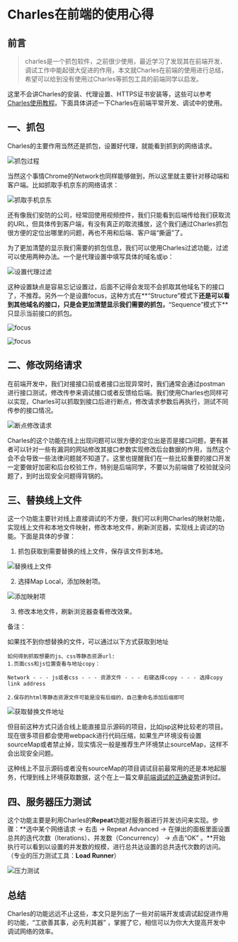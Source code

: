 # Charles在前端的使用心得

## 前言

> charles是一个抓包软件，之前很少使用，最近学习了发现其在前端开发、调试工作中能起很大促进的作用，本文就Charles在前端的使用进行总结，希望可以给到没有使用过Charles等抓包工具的前端同学以启发。

这里不会讲Charles的安装、代理设置、HTTPS证书安装等，这些可以参考[Charles使用教程](https://www.axihe.com/tools/charles/charles/tutorial.html)。下面具体讲述一下Charles在前端平常开发、调试中的使用。

## 一、抓包

Charles的主要作用当然还是抓包，设置好代理，就能看到抓到的网络请求。

![抓包过程](https://tva1.sinaimg.cn/large/00831rSTly1gcmporkju6g30zf0jy4qp.gif)

当然这个事情Chrome的Network也同样能够做到，所以这里就主要针对移动端和客户端。比如抓取手机京东的网络请求：

![抓取手机京东](https://tva1.sinaimg.cn/large/00831rSTly1gcmpzma1i9j30ow0j0wpi.jpg)

还有像我们安防的公司，经常回使用视频控件，我们只能看到后端传给我们获取流的URL，但具体传到客户端，有没有真正的取流播放，这个我们通过Charles抓包很方便的定位出哪里的问题，再也不用和后端、客户端“撕逼”了。

为了更加清楚的显示我们需要的抓包信息，我们可以使用Charles过滤功能，过滤可以使用两种办法。一个是代理设置中填写具体的域名或ip：

![设置代理过滤](https://tva1.sinaimg.cn/large/00831rSTly1gcmqdlbltej31370phwnh.jpg)

这种设置缺点是容易忘记设置过，后面不记得会发现不会抓取其他域名下的接口了，不推荐。另外一个是设置focus，这种方式在**“Structure”模式下**还是可以看到其他域名的接口，只是会更加清楚显示我们需要的抓包，**“Sequence”模式下**只显示当前接口的抓包。

![focus](https://tva1.sinaimg.cn/large/00831rSTly1gcmqipnz1jj310m0mwn6z.jpg)

![focus](https://tva1.sinaimg.cn/large/00831rSTly1gcmqjftehij31080msapm.jpg)

## 二、修改网络请求

在前端开发中，我们对接接口前或者接口出现异常时，我们通常会通过postman进行接口测试，修改传参来调试接口或者反馈给后端。我们使用Charles也同样可以实现，Charles可以抓取到接口后进行断点，修改请求参数后再执行，测试不同传参的接口情况。

![断点修改请求](https://tva1.sinaimg.cn/large/00831rSTly1gcmr0r4zl0g30z50jynpd.gif)

Charles的这个功能在线上出现问题可以很方便的定位出是否是接口问题，更有甚者可以针对一些有漏洞的网站修改其接口参数实现修改后台数据的作用，当然这个会不会导致一些法律问题就不知道了。这里也提醒我们在一些比较重要的接口开发一定要做好加密和后台校验工作，特别是后端同学，不要以为前端做了校验就没问题了，到时出现安全问题得背锅的。

## 三、替换线上文件

这一个功能主要针对线上直接调试的不方便，我们可以利用Charles的映射功能，实现线上文件和本地文件映射，修改本地文件，刷新浏览器，实现线上调试的功能。下面是具体的步骤：

1. 抓包获取到需要替换的线上文件，保存该文件到本地。

![替换线上文件](https://tva1.sinaimg.cn/large/00831rSTly1gcmrd375quj317v0dfn73.jpg)

2. 选择Map Local，添加映射项。

![添加映射项](https://tva1.sinaimg.cn/large/00831rSTly1gcmrh0dsepj31lg0rs7u1.jpg)

3. 修改本地文件，刷新浏览器查看修改效果。

备注：

如果找不到你想替换的文件，可以通过以下方式获取到地址

```
如何得到抓取想要的js、css等静态资源url:
1.页面css和js位置查看与地址copy：

Network - - - js或者css - - - 资源文件 - - - 右键选择copy - - - 选择copy link address

2.保存的html等静态资源文件可能是没有后缀的，自己重命名添加后缀即可

```

![获取替换文件地址](https://tva1.sinaimg.cn/large/00831rSTly1gcmronfjc4j30yh0jek1n.jpg)

但目前这种方式只适合线上能直接显示源码的项目，比如jsp这种比较老的项目。现在很多项目都会使用webpack进行代码压缩，如果生产环境没有设置sourceMap或者禁止掉，现实情况一般是推荐生产环境禁止sourceMap，这样不会出现安全问题。

这种线上不显示源码或者没有sourceMap的项目调试目前最常用的还是本地起服务，代理到线上环境获取数据，这个在上一篇文章[前端调试的正确姿势]([http://blog.jxderic.online/2020/01/18/%E5%AE%9E%E7%94%A8-%E5%89%8D%E7%AB%AF%E8%B0%83%E8%AF%95%E7%9A%84%E6%AD%A3%E7%A1%AE%E5%A7%BF%E5%8A%BF/](http://blog.jxderic.online/2020/01/18/实用-前端调试的正确姿势/))讲到过。

## 四、服务器压力测试

这个功能主要是利用Charles的**Repeat**功能对服务器进行并发访问来实现。步骤：**选中某个网络请求 -> 右击 -> Repeat Advanced -> 在弹出的面板里面设置总共的迭代次数（Iterations）、并发数（Concurrency） -> 点击“OK” 。**开始执行可以看到以设置的并发数的规模，进行总共达设置的总共迭代次数的访问。（专业的压力测试工具：**Load Runner**）

![压力测试](https://tva1.sinaimg.cn/large/00831rSTly1gcndyijjajj30ew086jsp.jpg)

## 总结

Charles的功能远远不止这些，本文只是列出了一些对前端开发或调试起促进作用的功能，“工欲善其事，必先利其器” ，掌握了它，相信可以为你大大提高开发中调试网络的效率。